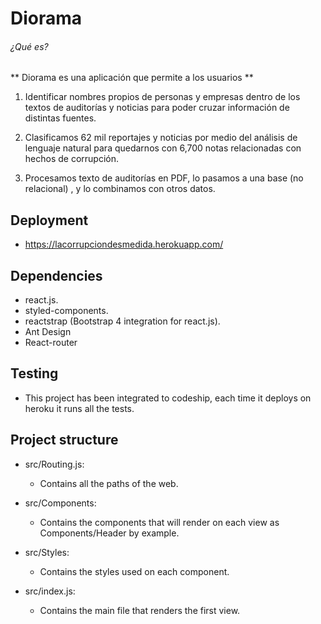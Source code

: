 # Diorama

###### ¿Qué es?

** Diorama es una aplicación que permite a los usuarios **

1. Identificar
   nombres propios de
   personas y empresas
   dentro de los textos
   de auditorías y
   noticias
   para poder cruzar
   información de
   distintas fuentes.

2. Clasificamos
   62 mil
   reportajes y
   noticias
   por medio del
   análisis de
   lenguaje natural
   para quedarnos
   con 6,700 notas
   relacionadas con
   hechos de
   corrupción.

3. Procesamos texto
   de auditorías en
   PDF,
   lo pasamos a una
   base (no relacional) , y
   lo combinamos con
   otros datos.

## Deployment

- https://lacorrupciondesmedida.herokuapp.com/

## Dependencies

- react.js.
- styled-components.
- reactstrap (Bootstrap 4 integration for react.js).
- Ant Design
- React-router

## Testing

- This project has been integrated to codeship, each time it deploys on heroku it runs all the tests.

## Project structure

- src/Routing.js:

  - Contains all the paths of the web.

- src/Components:

  - Contains the components that will render on each view as Components/Header by example.

- src/Styles:

  - Contains the styles used on each component.

- src/index.js:
  - Contains the main file that renders the first view.

